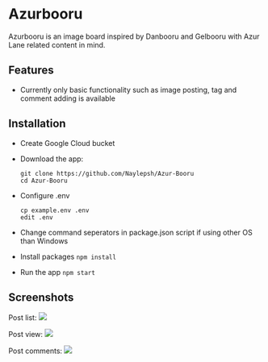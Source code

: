 # Azurbooru

Azurbooru is an image board inspired by Danbooru and Gelbooru with Azur Lane related content in mind.

## Features

- Currently only basic functionality such as image posting, tag and comment adding is available

## Installation

- Create Google Cloud bucket
- Download the app:

  ```
  git clone https://github.com/Naylepsh/Azur-Booru
  cd Azur-Booru
  ```

- Configure .env

  ```
  cp example.env .env
  edit .env
  ```

- Change command seperators in package.json script if using other OS than Windows
- Install packages
  `npm install`
- Run the app
  `npm start`

## Screenshots

Post list:
![](https://i.imgur.com/uSQj1jp.jpg)

Post view:
![](https://i.imgur.com/PoVGNbr.jpg)

Post comments:
![](https://i.imgur.com/YITnEmC.png)
